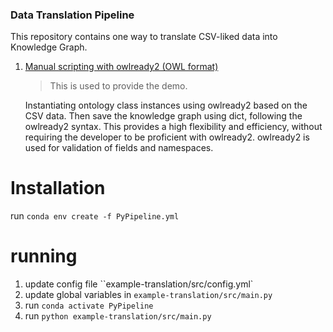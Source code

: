 ### Data Translation Pipeline
This repository contains one way to translate CSV-liked data into Knowledge Graph.
1. [Manual scripting with owlready2 (OWL format)](./example-translation)
   > This is used to provide the demo.
   
    Instantiating ontology class instances using owlready2 based on the CSV data.
    Then save the knowledge graph using dict, following the owlready2 syntax. 
    This provides a high flexibility and efficiency, without requiring the developer 
    to be proficient with owlready2. 
    owlready2 is used for validation of fields and namespaces.

# Installation
run `conda env create -f PyPipeline.yml`

# running
1. update config file ``example-translation/src/config.yml`
2. update global variables in `example-translation/src/main.py`
3. run `conda activate PyPipeline`
4. run `python example-translation/src/main.py`